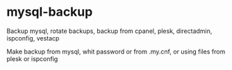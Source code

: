 # mysql-backup
Backup mysql, rotate backups, backup from cpanel, plesk, directadmin, ispconfig, vestacp

Make backup from mysql, whit password or from .my.cnf, or using files from plesk or ispconfig
